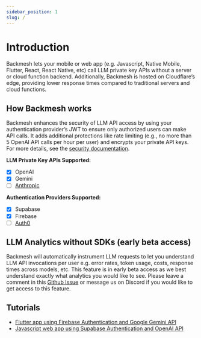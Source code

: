 ```yaml
---
sidebar_position: 1
slug: /
---
```


# Introduction

Backmesh lets your mobile or web app (e.g. Javascript, Native Mobile, Flutter, React, React Native, etc) call LLM private key APIs without a server or cloud function backend. Additionally, Backmesh is hosted on Cloudflare’s edge, providing lower response times compared to traditional servers and cloud functions.

## How Backmesh works

Backmesh enhances the security of LLM API access by using your authentication provider’s JWT to ensure only authorized users can make API calls. It adds additional protections like rate limiting (e.g., no more than 5 OpenAI API calls per hour per user) and encrypts your private API keys. For more details, see the [security documentation](/docs/security).

**LLM Private Key APIs Supported:**

- [x] OpenAI
- [x] Gemini
- [ ] [Anthropic](https://github.com/backmesh/backmesh/issues/2)

**Authentication Providers Supported:**

- [x] Supabase
- [x] Firebase
- [ ] [Auth0](https://github.com/backmesh/backmesh/issues/3)

## LLM Analytics without SDKs (early beta access)

Backmesh will automatically instrument LLM requests to let you understand LLM API invocations per user e.g. error rates, token usage, costs, response times across models, etc. This feature is in early beta access as we best understand exactly what analytics you would like to see. Please leave a comment in this [Github Issue](https://github.com/backmesh/backmesh/issues/4) or message us on Discord if you would like to get access to this feature.

## Tutorials

- [Flutter app using Firebase Authentication and Google Gemini API](/docs/firebase)
- [Javascript web app using Supabase Authentication and OpenAI API](/docs/supabase)
